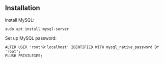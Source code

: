 ## Installation

Install MySQL:
```
sudo apt install mysql-server
```
Set up MySQL password:
```
ALTER USER 'root'@'localhost' IDENTIFIED WITH mysql_native_password BY
'root';
FLUSH PRIVILEGES;
```
